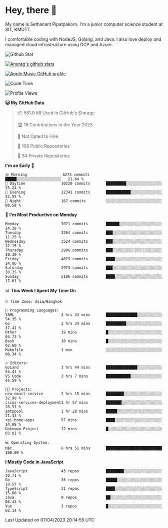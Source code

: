 # Hey, there 🙌
My name is Sethanant Pipatpakorn. I'm a junior computer science student at SIT, KMUTT.

I comfortable coding with NodeJS, Golang, and Java. I also love deploy and managed cloud infrastructure using GCP and Azure.

![Github Stat](https://github-profile-summary-cards.vercel.app/api/cards/profile-details?username=thetkpark&theme=dracula)

[![Anurag's github stats](https://github-readme-stats.vercel.app/api?username=thetkpark&count_private=true&show_icons=true&theme=tokyonight)](https://github.com/anuraghazra/github-readme-stats)

[![Apple Music GitHub profile](https://apple-music-github-profile.rayriffy.com/theme/light.svg?uid=000347.6120fcbefcb74cd59d65c108cc315787.1333)](https://github.com/rayriffy/apple-music-github-profile)

<!--START_SECTION:waka-->
![Code Time](http://img.shields.io/badge/Code%20Time-980%20hrs%2050%20mins-blue)

![Profile Views](http://img.shields.io/badge/Profile%20Views-0-blue)

**🐱 My GitHub Data** 

> 📦 581.0 kB Used in GitHub's Storage 
 > 
> 🏆 18 Contributions in the Year 2023
 > 
> 🚫 Not Opted to Hire
 > 
> 📜 108 Public Repositories 
 > 
> 🔑 34 Private Repositories 
 > 
**I'm an Early 🐤** 

```text
🌞 Morning                6275 commits        █████░░░░░░░░░░░░░░░░░░░░   21.64 % 
🌆 Daytime                10220 commits       █████████░░░░░░░░░░░░░░░░   35.24 % 
🌃 Evening                12341 commits       ███████████░░░░░░░░░░░░░░   42.55 % 
🌙 Night                  167 commits         ░░░░░░░░░░░░░░░░░░░░░░░░░   00.58 % 
```
📅 **I'm Most Productive on Monday** 

```text
Monday                   7071 commits        ██████░░░░░░░░░░░░░░░░░░░   24.38 % 
Tuesday                  3264 commits        ███░░░░░░░░░░░░░░░░░░░░░░   11.25 % 
Wednesday                3524 commits        ███░░░░░░░░░░░░░░░░░░░░░░   12.15 % 
Thursday                 2986 commits        ███░░░░░░░░░░░░░░░░░░░░░░   10.30 % 
Friday                   4079 commits        ████░░░░░░░░░░░░░░░░░░░░░   14.06 % 
Saturday                 2973 commits        ███░░░░░░░░░░░░░░░░░░░░░░   10.25 % 
Sunday                   5106 commits        ████░░░░░░░░░░░░░░░░░░░░░   17.61 % 
```


📊 **This Week I Spent My Time On** 

```text
🕑︎ Time Zone: Asia/Bangkok

💬 Programming Languages: 
YAML                     3 hrs 43 mins       ██████████████░░░░░░░░░░░   54.35 % 
Go                       2 hrs 34 mins       █████████░░░░░░░░░░░░░░░░   37.41 % 
Other                    19 mins             █░░░░░░░░░░░░░░░░░░░░░░░░   04.73 % 
Bash                     10 mins             █░░░░░░░░░░░░░░░░░░░░░░░░   02.60 % 
Makefile                 1 min               ░░░░░░░░░░░░░░░░░░░░░░░░░   00.34 % 

🔥 Editors: 
GoLand                   3 hrs 44 mins       ██████████████░░░░░░░░░░░   54.41 % 
VS Code                  3 hrs 7 mins        ███████████░░░░░░░░░░░░░░   45.59 % 

🐱‍💻 Projects: 
neo-email-service        2 hrs 15 mins       ████████░░░░░░░░░░░░░░░░░   32.98 % 
cscms-services-deployment1 hr 57 mins        ███████░░░░░░░░░░░░░░░░░░   28.51 % 
smtppool                 1 hr 28 mins        █████░░░░░░░░░░░░░░░░░░░░   21.43 % 
rpi-home-apps            57 mins             ████░░░░░░░░░░░░░░░░░░░░░   14.08 % 
Unknown Project          12 mins             █░░░░░░░░░░░░░░░░░░░░░░░░   03.01 % 

💻 Operating System: 
Mac                      6 hrs 51 mins       █████████████████████████   100.00 % 
```

**I Mostly Code in JavaScript** 

```text
JavaScript               43 repos            ████████░░░░░░░░░░░░░░░░░   30.71 % 
Go                       26 repos            █████░░░░░░░░░░░░░░░░░░░░   18.57 % 
TypeScript               21 repos            ████░░░░░░░░░░░░░░░░░░░░░   15.00 % 
Java                     9 repos             ██░░░░░░░░░░░░░░░░░░░░░░░   06.43 % 
Vue                      3 repos             █░░░░░░░░░░░░░░░░░░░░░░░░   02.14 % 
```




 Last Updated on 07/04/2023 20:14:55 UTC
<!--END_SECTION:waka-->

